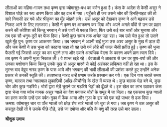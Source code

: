 लीलाओं का महिमा-गायन तथा कृष्ण द्वारा व्योमासुर-वध का वर्णन हुआ है। कंस के आदेश से केशी असुर ने विशाल घोड़े का रूप धारण किया और वह व्रज में गया। पहुँचते ही जब उसने जोर की हिनहिनाहट की तो सारे निवासी डर गये और श्रीकृष्ण का मुँह जोहने लगे। उस असुर को देखकर कृष्ण ने आगे बढ़कर उसे निकट आने के लिए ललकारा। केशी ने कृष्ण पर आक्रमण कर दिया और अपने अगले पाँवों से उन पर प्रहार करने की कोशिश की किन्तु भगवान् ने उसे पावों से पकड़ लिया, फिर उसे कई बार चारों ओर घुमाया और तब एक सौ धनुष-दूरी पर फेंक दिया। केशी कुछ समय तक अचेत पड़ा रहा। जब उसे चेत हुआ तो उसने खुले मुँह पुन: कृष्ण पर आक्रमण किया। तब भगवान् ने अपनी बाईं भुजा उस अश्व असुर के मुख में डाल दी और जब केशी ने उस भुजा को काटना चाहा तो वह उसे गर्म लोहे की फाल जैसी प्रतीत हुई। कृष्ण की भुजा फैलती गई जिससे असुर का दम घुटने लगा और उसने अत्यधिक वेदना के कारण अपने प्राण त्याग दिये। तब कृष्ण ने अपनी भुजा निकाल ली। वे शान्त खड़े रहे। देवताओं ने आकाश से उन पर पुष्प-वर्षा की और उनका यशोगान किया किन्तु उनके मुख से असुर मारने से कोई अहंकार लकि्षत नहीं हो रहा था। इस के तुरन्त बाद देवॢष नारद कृष्ण के पास आये और भगवान् की भावी लीलाओं की प्रशंसा करते हुए उन्होंने अनेक प्रकार से उनकी स्तुति की। तत्पश्चात् नारद उन्हें प्रणाम करके प्रस्थान कर गये। एक दिन गाय चराते समय कृष्ण, बलराम तथा ग्वालबाल लुकाछिपी (आँख-मिचौनी) के खेल में व्यस्त थे। कुछ बालक भेड़ बने थे, कुछ चोर और कुछ गडरिये। चोरों द्वारा भेड़ें चुराने पर गडरिये भेड़ों को ढूँढ़ते थे। इस खेल का लाभ उठाकर कंस द्वारा भेजा गया व्योम नामक असुर ग्वाले का वेश बनाकर चोरों के समूह में जा मिला। वह एकसाथ कुछ ग्वालों का हरण करके उन्हें एक पर्वत-गुफा में फेंक आया और गुफा के द्वार को एक बड़े पत्थर से ढक दिया। क्रमश: व्योमासुर चार या पाँच ग्वालों को छोड़ शेष सारे ग्वालों को चुरा ले गया। जब कृष्ण ने उस असुर की करतूत देखी तो वे उसके पीछे दौड़े, उसे जा दबोचा और बलि के पशु की तरह उसे मार डाला।  

**श्रीशुक उवाच** 